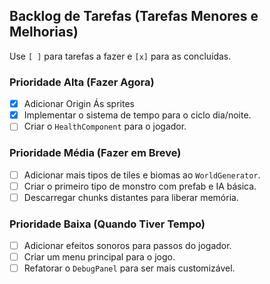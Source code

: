 ## Backlog de Tarefas (Tarefas Menores e Melhorias)

Use `[ ]` para tarefas a fazer e `[x]` para as concluídas.

### Prioridade Alta (Fazer Agora)
- [X] Adicionar Origin Ás sprites
- [X] Implementar o sistema de tempo para o ciclo dia/noite.
- [ ] Criar o `HealthComponent` para o jogador.

### Prioridade Média (Fazer em Breve)
- [ ] Adicionar mais tipos de tiles e biomas ao `WorldGenerator`.
- [ ] Criar o primeiro tipo de monstro com prefab e IA básica.
- [ ] Descarregar chunks distantes para liberar memória.

### Prioridade Baixa (Quando Tiver Tempo)
- [ ] Adicionar efeitos sonoros para passos do jogador.
- [ ] Criar um menu principal para o jogo.
- [ ] Refatorar o `DebugPanel` para ser mais customizável.
